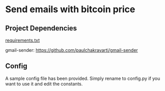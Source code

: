 # Send emails with bitcoin price

## Project Dependencies
[requirements.txt](requirements.txt)

gmail-sender: https://github.com/paulchakravarti/gmail-sender

## Config
A sample config file has been provided. Simply rename to config.py if you want to use it and edit the constants.